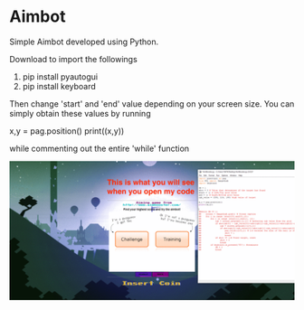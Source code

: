 # Aimbot

Simple Aimbot developed using Python.

Download to import the followings

1. pip install pyautogui
2. pip install keyboard

Then change 'start' and 'end' value depending on your screen size.
You can simply obtain these values by running

x,y = pag.position()
print((x,y))

while commenting out the entire 'while' function

![](tutorial.gif)
